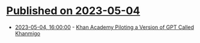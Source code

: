 # [Published on 2023-05-04](index.md)

* [2023-05-04, 16:00:00](https://news.slashdot.org/story/23/05/04/1551236/khan-academy-piloting-a-version-of-gpt-called-khanmigo?utm_source=rss1.0mainlinkanon&utm_medium=feed) - [Khan Academy Piloting a Version of GPT Called Khanmigo](https://news.slashdot.org/story/23/05/04/1551236/khan-academy-piloting-a-version-of-gpt-called-khanmigo?utm_source=rss1.0mainlinkanon&utm_medium=feed)
